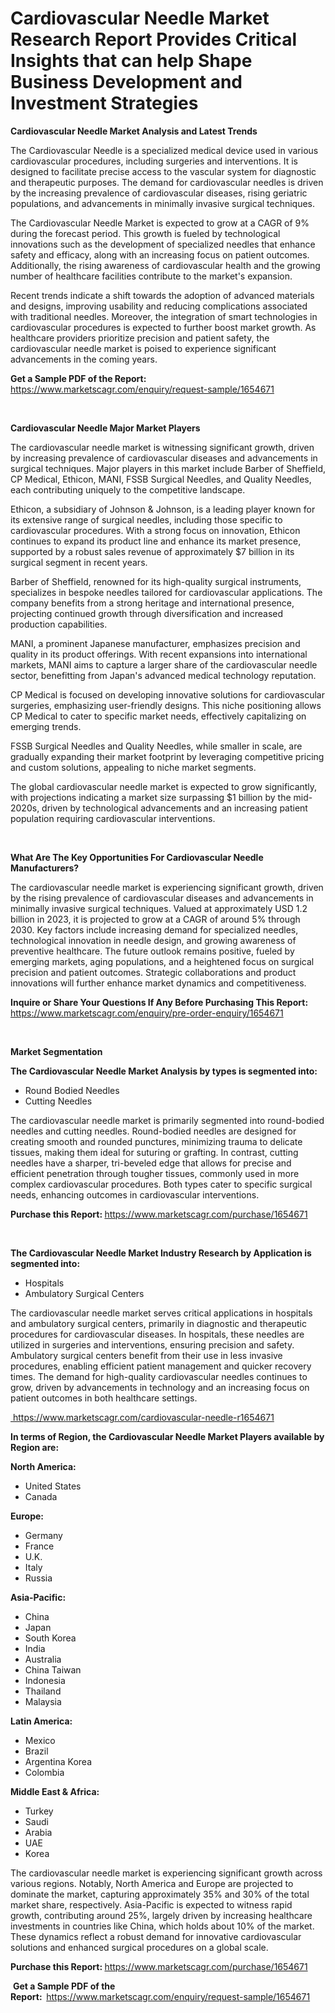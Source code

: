 <p><h1>Cardiovascular Needle Market Research Report Provides Critical Insights that can help Shape Business Development and Investment Strategies</h1></p><p><strong>Cardiovascular Needle Market Analysis and Latest Trends</strong></p>
<p><p>The Cardiovascular Needle is a specialized medical device used in various cardiovascular procedures, including surgeries and interventions. It is designed to facilitate precise access to the vascular system for diagnostic and therapeutic purposes. The demand for cardiovascular needles is driven by the increasing prevalence of cardiovascular diseases, rising geriatric populations, and advancements in minimally invasive surgical techniques.</p><p>The Cardiovascular Needle Market is expected to grow at a CAGR of 9% during the forecast period. This growth is fueled by technological innovations such as the development of specialized needles that enhance safety and efficacy, along with an increasing focus on patient outcomes. Additionally, the rising awareness of cardiovascular health and the growing number of healthcare facilities contribute to the market's expansion. </p><p>Recent trends indicate a shift towards the adoption of advanced materials and designs, improving usability and reducing complications associated with traditional needles. Moreover, the integration of smart technologies in cardiovascular procedures is expected to further boost market growth. As healthcare providers prioritize precision and patient safety, the cardiovascular needle market is poised to experience significant advancements in the coming years.</p></p>
<p><strong>Get a Sample PDF of the Report:&nbsp;</strong> <a href="https://www.marketscagr.com/enquiry/request-sample/1654671?utm_campaign=2527&utm_medium=2&utm_source=Github&utm_content=ia&utm_term=16042025&utm_id=cardiovascular-needle">https://www.marketscagr.com/enquiry/request-sample/1654671</a></p>
<p>&nbsp;</p>
<p><strong>Cardiovascular Needle Major Market Players</strong></p>
<p><p>The cardiovascular needle market is witnessing significant growth, driven by increasing prevalence of cardiovascular diseases and advancements in surgical techniques. Major players in this market include Barber of Sheffield, CP Medical, Ethicon, MANI, FSSB Surgical Needles, and Quality Needles, each contributing uniquely to the competitive landscape.</p><p>Ethicon, a subsidiary of Johnson & Johnson, is a leading player known for its extensive range of surgical needles, including those specific to cardiovascular procedures. With a strong focus on innovation, Ethicon continues to expand its product line and enhance its market presence, supported by a robust sales revenue of approximately $7 billion in its surgical segment in recent years.</p><p>Barber of Sheffield, renowned for its high-quality surgical instruments, specializes in bespoke needles tailored for cardiovascular applications. The company benefits from a strong heritage and international presence, projecting continued growth through diversification and increased production capabilities.</p><p>MANI, a prominent Japanese manufacturer, emphasizes precision and quality in its product offerings. With recent expansions into international markets, MANI aims to capture a larger share of the cardiovascular needle sector, benefitting from Japan's advanced medical technology reputation.</p><p>CP Medical is focused on developing innovative solutions for cardiovascular surgeries, emphasizing user-friendly designs. This niche positioning allows CP Medical to cater to specific market needs, effectively capitalizing on emerging trends.</p><p>FSSB Surgical Needles and Quality Needles, while smaller in scale, are gradually expanding their market footprint by leveraging competitive pricing and custom solutions, appealing to niche market segments.</p><p>The global cardiovascular needle market is expected to grow significantly, with projections indicating a market size surpassing $1 billion by the mid-2020s, driven by technological advancements and an increasing patient population requiring cardiovascular interventions.</p></p>
<p>&nbsp;</p>
<p><strong>What Are The Key Opportunities For Cardiovascular Needle Manufacturers?</strong></p>
<p><p>The cardiovascular needle market is experiencing significant growth, driven by the rising prevalence of cardiovascular diseases and advancements in minimally invasive surgical techniques. Valued at approximately USD 1.2 billion in 2023, it is projected to grow at a CAGR of around 5% through 2030. Key factors include increasing demand for specialized needles, technological innovation in needle design, and growing awareness of preventive healthcare. The future outlook remains positive, fueled by emerging markets, aging populations, and a heightened focus on surgical precision and patient outcomes. Strategic collaborations and product innovations will further enhance market dynamics and competitiveness.</p></p>
<p><strong>Inquire or Share Your Questions If Any Before Purchasing This Report:</strong> <a href="https://www.marketscagr.com/enquiry/pre-order-enquiry/1654671?utm_campaign=2527&utm_medium=2&utm_source=Github&utm_content=ia&utm_term=16042025&utm_id=cardiovascular-needle">https://www.marketscagr.com/enquiry/pre-order-enquiry/1654671</a></p>
<p>&nbsp;</p>
<p><strong>Market Segmentation</strong></p>
<p><strong>The Cardiovascular Needle Market Analysis by types is segmented into:</strong></p>
<p><ul><li>Round Bodied Needles</li><li>Cutting Needles</li></ul></p>
<p><p>The cardiovascular needle market is primarily segmented into round-bodied needles and cutting needles. Round-bodied needles are designed for creating smooth and rounded punctures, minimizing trauma to delicate tissues, making them ideal for suturing or grafting. In contrast, cutting needles have a sharper, tri-beveled edge that allows for precise and efficient penetration through tougher tissues, commonly used in more complex cardiovascular procedures. Both types cater to specific surgical needs, enhancing outcomes in cardiovascular interventions.</p></p>
<p><strong>Purchase this Report:&nbsp;</strong><a href="https://www.marketscagr.com/purchase/1654671?utm_campaign=2527&utm_medium=2&utm_source=Github&utm_content=ia&utm_term=16042025&utm_id=cardiovascular-needle">https://www.marketscagr.com/purchase/1654671</a></p>
<p>&nbsp;</p>
<p><strong>The Cardiovascular Needle Market Industry Research by Application is segmented into:</strong></p>
<p><ul><li>Hospitals</li><li>Ambulatory Surgical Centers</li></ul></p>
<p><p>The cardiovascular needle market serves critical applications in hospitals and ambulatory surgical centers, primarily in diagnostic and therapeutic procedures for cardiovascular diseases. In hospitals, these needles are utilized in surgeries and interventions, ensuring precision and safety. Ambulatory surgical centers benefit from their use in less invasive procedures, enabling efficient patient management and quicker recovery times. The demand for high-quality cardiovascular needles continues to grow, driven by advancements in technology and an increasing focus on patient outcomes in both healthcare settings.</p></p>
<p><a href="https://www.marketscagr.com/cardiovascular-needle-r1654671?utm_campaign=2527&utm_medium=2&utm_source=Github&utm_content=ia&utm_term=16042025&utm_id=cardiovascular-needle">&nbsp;https://www.marketscagr.com/cardiovascular-needle-r1654671</a></p>
<p><strong>In terms of Region, the Cardiovascular Needle Market Players available by Region are:</strong></p>
<p>
    <p> <strong> North America: </strong>
        <ul>
            <li>United States</li>
            <li>Canada</li>
        </ul>
        </p> 
    <p> <strong> Europe: </strong>
        <ul>
            <li>Germany</li>
            <li>France</li>
            <li>U.K.</li>
            <li>Italy</li>
            <li>Russia</li>
        </ul>
        </p> 
    <p> <strong> Asia-Pacific: </strong>
        <ul>
            <li>China</li>
            <li>Japan</li>
            <li>South Korea</li>
            <li>India</li>
            <li>Australia</li>
            <li>China Taiwan</li>
            <li>Indonesia</li>
            <li>Thailand</li>
            <li>Malaysia</li>
        </ul>
        </p> 
    <p> <strong> Latin America: </strong>
        <ul>
            <li>Mexico</li>
            <li>Brazil</li>
            <li>Argentina Korea</li>
            <li>Colombia</li>
        </ul>
        </p> 
    <p> <strong> Middle East & Africa: </strong>
        <ul>
            <li>Turkey</li>
            <li>Saudi</li>
            <li>Arabia</li>
            <li>UAE</li>
            <li>Korea</li>
        </ul>
    </p>
    </p>
<p><p>The cardiovascular needle market is experiencing significant growth across various regions. Notably, North America and Europe are projected to dominate the market, capturing approximately 35% and 30% of the total market share, respectively. Asia-Pacific is expected to witness rapid growth, contributing around 25%, largely driven by increasing healthcare investments in countries like China, which holds about 10% of the market. These dynamics reflect a robust demand for innovative cardiovascular solutions and enhanced surgical procedures on a global scale.</p></p>
<p><strong>Purchase this Report: </strong><a href="https://www.marketscagr.com/purchase/1654671?utm_campaign=2527&utm_medium=2&utm_source=Github&utm_content=ia&utm_term=16042025&utm_id=cardiovascular-needle">https://www.marketscagr.com/purchase/1654671</a></p>
<p>&nbsp;<strong>Get a Sample PDF of the Report:&nbsp;&nbsp;</strong><a href="https://www.marketscagr.com/enquiry/request-sample/1654671?utm_campaign=2527&utm_medium=2&utm_source=Github&utm_content=ia&utm_term=16042025&utm_id=cardiovascular-needle">https://www.marketscagr.com/enquiry/request-sample/1654671</a></p>
<p><strong></strong></p>
<p><p></p><p></p><p></p></p>